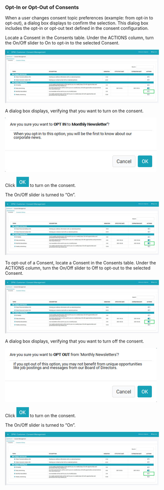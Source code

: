 ### Opt-In or Opt-Out of Consents

When a user changes consent topic preferences (example: from opt-in to opt-out), a dialog box displays to confirm the selection. This dialog box includes the opt-in or opt-out text defined in the consent configuration.

Locate a Consent in the Consents table. Under the ACTIONS column, turn the On/Off slider to On to opt-in to the selected Consent.

![image](/articles/demo_project/DPM_Demo_Project/images/08_7_Consent_CustConsent_OptIn1.jpg)  

A dialog box displays, verifying that you want to turn on the consent.

![image](/articles/demo_project/DPM_Demo_Project/images/08_7_Consent_CustConsent_OptIn2.jpg)                                   

Click ![image](/articles/demo_project/DPM_Demo_Project/images/08_ICON_OK.png) to turn on the consent. 

The On/Off slider is turned to “On”.

![image](/articles/demo_project/DPM_Demo_Project/images/08_7_Consent_CustConsent_OptIn4.jpg)  

To opt-out of a Consent, locate a Consent in the Consents table. Under the ACTIONS column, turn the On/Off slider to Off to opt-out to the selected Consent.

![image](/articles/demo_project/DPM_Demo_Project/images/08_7_Consent_CustConsent_OptIn4.jpg)

A dialog box displays, verifying that you want to turn off the consent.

![image](/articles/demo_project/DPM_Demo_Project/images/08_7_Consent_CustConsent_OptIn3.jpg) 

Click ![image](/articles/demo_project/DPM_Demo_Project/images/08_ICON_OK.png) to turn on the consent. 

The On/Off slider is turned to “On”.

![image](/articles/demo_project/DPM_Demo_Project/images/08_7_Consent_CustConsent_OptIn1.jpg) 
